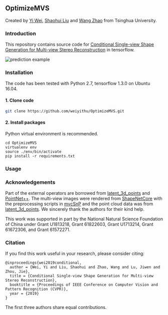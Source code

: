 ## OptimizeMVS

Created by [Yi Wei](https://github.com/weiyithu), [Shaohui Liu](http://github.com/B1ueber2y/) and [Wang Zhao](https://github.com/thuzhaowang) from Tsinghua University.

### Introduction
This repository contains source code for [Conditional Single-view Shape Generation for Multi-view Stereo Reconstruction](https://arxiv.org/abs/1612.01105) in tensorflow. 

![prediction example](https://github.com/weiyithu/OptimizeMVS/blob/master/doc/teaser.png)

### Installation
The code has been tested with Python 2.7, tensorflow 1.3.0 on Ubuntu 16.04.

#### 1. Clone code
```bash
git clone https://github.com/weiyithu/OptimizeMVS.git
```

#### 2. Install packages

Python virtual environment is recommended.
```
cd OptimizeMVS
virtualenv env
source ./env/bin/activate
pip install -r requirements.txt
```


### Usage


### Acknowledgements
Part of the external operators are borrowed from [latent_3d_points](https://github.com/optas/latent_3d_points) and [PointNet++](https://github.com/charlesq34/pointnet2). The multi-view images were rendered from [ShapeNetCore](https://www.shapenet.org/) with the preprocessing scripts in [mvcSnP](https://github.com/shubhtuls/mvcSnP) and the point cloud data was from [latent_3d_points](https://github.com/optas/latent_3d_points). We sincerely thank the authors for their kind help.

This work was supported in part by the National Natural Science Foundation of China under Grant U1813218, Grant 61822603, Grant U1713214, Grant 61672306, and Grant 61572271.


### Citation
If you find this work useful in your research, please consider citing:

    @inproceedings{wei2019conditional,
      author = {Wei, Yi and Liu, Shaohui and Zhao, Wang and Lu, Jiwen and Zhou, Jie},
      title = {Conditional Single-view Shape Generation for Multi-view Stereo Reconstruction},
      booktitle = {Proceedings of IEEE Conference on Computer Vision and Pattern Recognition (CVPR)},
      year = {2019}
    }
The first three authors share equal contributions.
